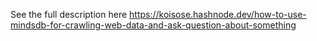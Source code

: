 See the full description here https://koisose.hashnode.dev/how-to-use-mindsdb-for-crawling-web-data-and-ask-question-about-something